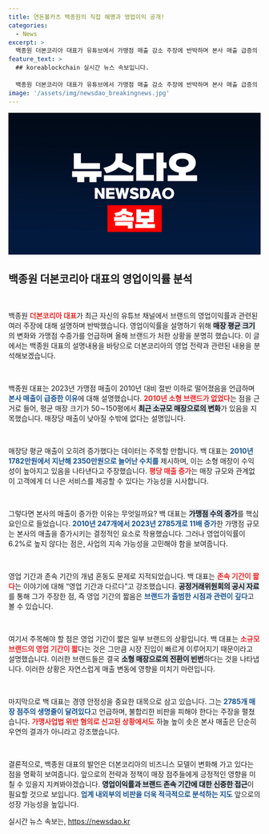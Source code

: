 ```yaml
---
title: 연돈볼카츠 백종원의 직접 해명과 영업이익 공개!
categories:
  - News
excerpt: >
  백종원 더본코리아 대표가 유튜브에서 가맹점 매출 감소 주장에 반박하며 본사 매출 급증의 이유를 밝혔다. 매장 사이즈 감소가 주요 원인이라며, 브랜드의 평균 영업 기간에 대한 오해도 설명했다. 이로써 가맹점주들의 목소리에 귀 기울이며 큰 파장을 일으키고 있다. 클릭해 더 알아보세요!
feature_text: >
  ## koreablockchain 실시간 뉴스 속보입니다.

  백종원 더본코리아 대표가 유튜브에서 가맹점 매출 감소 주장에 반박하며 본사 매출 급증의 이유를 밝혔다. 매장 사이즈 감소가 주요 원인이라며, 브랜드의 평균 영업 기간에 대한 오해도 설명했다. 이로써 가맹점주들의 목소리에 귀 기울이며 큰 파장을 일으키고 있다. 클릭해 더 알아보세요!
image: '/assets/img/newsdao_breakingnews.jpg'
---
```


<p><img src="/assets/img/newsdao_breakingnews.jpg" alt="koreablockchain 속보" /></p>

<h2 data-ke-size="size26">백종원 더본코리아 대표의 영업이익률 분석</h2>

<p data-ke-size="size16">&nbsp;</p>

<p>백종원 <b><span style="color: #ee2323;">더본코리아 대표</span></b>가 최근 자신의 유튜브 채널에서 브랜드의 영업이익률과 관련된 여러 주장에 대해 설명하며 반박했습니다. 영업이익률을 설명하기 위해 <b><span style="background-color: #21538527;">매장 평균 크기</span></b>의 변화와 가맹점 수증가를 언급하며 올해 브랜드가 처한 상황을 분명히 했습니다. 이 글에서는 백종원 대표의 설명내용을 바탕으로 더본코리아의 영업 전략과 관련된 내용을 분석해보겠습니다.</p>

<p data-ke-size="size16">&nbsp;</p>

<p>백종원 대표는 2023년 가맹점 매출이 2010년 대비 절반 이하로 떨어졌음을 언급하며 <b><span style="color: #1a5490;">본사 매출이 급증한 이유</span></b>에 대해 설명했습니다. <b><span style="color: #ee2323;">2010년 소형 브랜드가 없었다</span></b>는 점을 근거로 들어, 평균 매장 크기가 50∼150평에서 <b><span style="background-color: #21538527;">최근 소규모 매장으로의 변화</span></b>가 있음을 지목했습니다. 매장당 매출이 낮아질 수밖에 없다는 설명입니다.</p>

<p data-ke-size="size16">&nbsp;</p>

<p>매장당 평균 매출이 오히려 증가했다는 데이터는 주목할 만합니다. 백 대표는 <b><span style="color: #1a5490;">2010년 1782만원에서 지난해 2350만원으로 늘어난 수치를</span></b> 제시하며, 이는 소형 매장이 수익성이 높아지고 있음을 나타낸다고 주장했습니다. <b><span style="color: #ee2323;">평당 매출 증가</span></b>는 매장 규모와 관계없이 고객에게 더 나은 서비스를 제공할 수 있다는 가능성을 시사합니다.</p>

<p data-ke-size="size16">&nbsp;</p>

<p>그렇다면 본사의 매출이 증가한 이유는 무엇일까요? 백 대표는 <b><span style="background-color: #21538527;">가맹점 수의 증가</span></b>를 핵심 요인으로 들었습니다. <b><span style="color: #1a5490;">2010년 247개에서 2023년 2785개로 11배 증가</span></b>한 가맹점 규모는 본사의 매출을 증가시키는 결정적인 요소로 작용했습니다. 그러나 영업이익률이 6.2%로 높지 않다는 점은, 사업의 지속 가능성을 고민해야 함을 보여줍니다.</p>

<p data-ke-size="size16">&nbsp;</p>

<p>영업 기간과 존속 기간의 개념 혼동도 문제로 지적되었습니다. 백 대표는 <b><span style="color: #ee2323;">존속 기간이 짧다</span></b>는 이야기에 대해 “영업 기간과 다르다”고 강조했습니다. <b><span style="background-color: #21538527;">공정거래위원회의 공시 자료</span></b>를 통해 그가 주장한 점, 즉 영업 기간의 짧음은 <b><span style="color: #1a5490;">브랜드가 출범한 시점과 관련이 깊다</span></b>고 볼 수 있습니다.</p>

<p data-ke-size="size16">&nbsp;</p>

<p>여기서 주목해야 할 점은 영업 기간이 짧은 일부 브랜드의 상황입니다. 백 대표는 <b><span style="color: #ee2323;">소규모 브랜드의 영업 기간이 짧</span></b>다는 것은 그만큼 시장 진입이 빠르게 이루어지기 때문이라고 설명했습니다. 이러한 브랜드들은 결국 <b><span style="background-color: #21538527;">소형 매장으로의 전환이 빈번</span></b>하다는 것을 나타냅니다. 이러한 상황은 자연스럽게 매출 변동에 영향을 미치기 마련입니다.</p>

<p data-ke-size="size16">&nbsp;</p>

<p>마지막으로 백 대표는 경영 안정성을 중요한 대목으로 삼고 있습니다. 그는 <b><span style="color: #1a5490;">2785개 매장 점주의 생명줄이 달려있다</span></b>고 언급하며, 불합리한 비판을 피해야 한다는 주장을 펼쳤습니다. <b><span style="color: #ee2323;">가맹사업법 위반 혐의로 신고된 상황에서도</span></b> 하늘 높이 솟은 본사 매출은 단순히 우연의 결과가 아니라고 강조했습니다.</p>

<p data-ke-size="size16">&nbsp;</p>

<p>결론적으로, 백종원 대표의 발언은 더본코리아의 비즈니스 모델이 변화해 가고 있다는 점을 명확히 보여줍니다. 앞으로의 전략과 정책이 매장 점주들에게 긍정적인 영향을 미칠 수 있을지 지켜봐야겠습니다. <b><span style="background-color: #21538527;">영업이익률과 브랜드 존속 기간에 대한 신중한 접근</span></b>이 필요할 것으로 보입니다. <b><span style="color: #1a5490;">업계 내외부의 비판을 더욱 적극적으로 분석하는 지도</span></b> 앞으로의 성장 가능성을 높입니다.</p>
실시간 뉴스 속보는, <a href="https://newsdao.kr" rel="dofollow">https://newsdao.kr</a>


